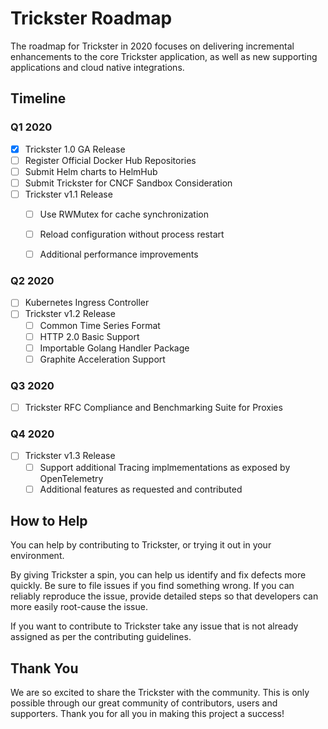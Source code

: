 # Trickster Roadmap

The roadmap for Trickster in 2020 focuses on delivering incremental enhancements to the core Trickster application, as well as new supporting applications and cloud native integrations.

## Timeline

### Q1 2020

- [x] Trickster 1.0 GA Release
- [ ] Register Official Docker Hub Repositories
- [ ] Submit Helm charts to HelmHub
- [ ] Submit Trickster for CNCF Sandbox Consideration
- [ ] Trickster v1.1 Release
  - [ ] Use RWMutex for cache synchronization
  - [ ] Reload configuration without process restart
  - [ ] Additional performance improvements


### Q2 2020

- [ ] Kubernetes Ingress Controller
- [ ] Trickster v1.2 Release
  - [ ] Common Time Series Format
  - [ ] HTTP 2.0 Basic Support
  - [ ] Importable Golang Handler Package
  - [ ] Graphite Acceleration Support

### Q3 2020
- [ ] Trickster RFC Compliance and Benchmarking Suite for Proxies

### Q4 2020
- [ ] Trickster v1.3 Release
  - [ ] Support additional Tracing implmementations as exposed by OpenTelemetry
  - [ ] Additional features as requested and contributed

## How to Help

You can help by contributing to Trickster, or trying it out in your environment.

By giving Trickster a spin, you can help us identify and fix defects more quickly. Be sure to file issues if you find something wrong. If you can reliably reproduce the issue, provide detailed steps so that developers can more easily root-cause the issue.

If you want to contribute to Trickster take any issue that is not already assigned as per the contributing guidelines.

## Thank You

We are so excited to share the Trickster with the community. This is only possible through our great community of contributors, users and supporters. Thank you for all you in making this project a success!
